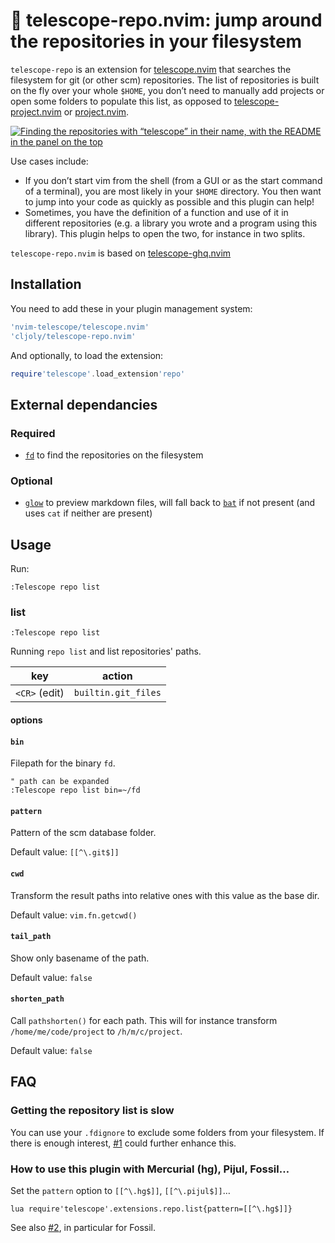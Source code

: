 <!-- insert
---
title: "telescope-repo.nvim"
date: 2021-08-21T10:02:37
description: "🦘 Jump into the repositories (git, mercurial…) of your filesystem with telescope.nvim"
repo_url: "https://github.com/cljoly/telescope-repo.nvim"
aliases:
- /telescope-repo.nvim
---
{{< github_badge >}}
end_insert -->
<!-- remove -->
# 🦘 telescope-repo.nvim: jump around the repositories in your filesystem
<!-- end_remove -->

`telescope-repo` is an extension for [telescope.nvim][] that searches the filesystem for git (or other scm) repositories. The list of repositories is built on the fly over your whole `$HOME`, you don’t need to manually add projects or open some folders to populate this list, as opposed to [telescope-project.nvim](https://github.com/nvim-telescope/telescope-project.nvim) or [project.nvim](https://github.com/ahmedkhalf/project.nvim).

<!-- remove -->
[![Finding the repositories with “telescope” in their name, with the README in the panel on the top](https://asciinema.org/a/431528.svg)](https://asciinema.org/a/431528)
<!-- end_remove -->
<!-- insert
Finding the repositories with “telescope” in their name, with the README in the panel on the top:

{{< asciicast src="/telescope-repo-nvim/telescope.json" poster="npt:0:04" autoplay="true" loop="true" >}}
end_insert -->

Use cases include:
* If you don’t start vim from the shell (from a GUI or as the start command of a terminal), you are most likely in your `$HOME` directory. You then want to jump into your code as quickly as possible and this plugin can help!
* Sometimes, you have the definition of a function and use of it in different repositories  (e.g. a library you wrote and a program using this library). This plugin helps to open the two, for instance in two splits.

[telescope.nvim]: https://github.com/nvim-telescope/telescope.nvim

`telescope-repo.nvim` is based on [telescope-ghq.nvim](https://github.com/nvim-telescope/telescope-ghq.nvim)

## Installation

You need to add these in your plugin management system:
```lua
'nvim-telescope/telescope.nvim'
'cljoly/telescope-repo.nvim'
```
And optionally, to load the extension:
```lua
require'telescope'.load_extension'repo'
```

## External dependancies

### Required

* [`fd`][] to find the repositories on the filesystem

[`fd`]: https://github.com/sharkdp/fd

### Optional

* [`glow`][] to preview markdown files, will fall back to [`bat`][] if not present (and uses `cat` if neither are present)

[`glow`]: https://github.com/charmbracelet/glow
[`bat`]: https://github.com/sharkdp/bat

## Usage

Run:
```
:Telescope repo list
```

### list

`:Telescope repo list`

Running `repo list` and list repositories' paths.

| key              | action               |
|------------------|----------------------|
| `<CR>` (edit)    | `builtin.git_files`  |

#### options

#### `bin`

Filepath for the binary `fd`.

```vim
" path can be expanded
:Telescope repo list bin=~/fd
```

#### `pattern`

Pattern of the scm database folder.

Default value: `[[^\.git$]]`

#### `cwd`

Transform the result paths into relative ones with this value as the base dir.

Default value: `vim.fn.getcwd()`

#### `tail_path`

Show only basename of the path.

Default value: `false`

#### `shorten_path`

Call `pathshorten()` for each path. This will for instance transform `/home/me/code/project` to `/h/m/c/project`.

Default value: `false`

## FAQ

### Getting the repository list is slow

You can use your `.fdignore` to exclude some folders from your filesystem. If there is enough interest, [#1](https://github.com/cljoly/telescope-repo.nvim/issues/1) could further enhance this.

### How to use this plugin with Mercurial (hg), Pijul, Fossil…

Set the `pattern` option to `[[^\.hg$]]`, `[[^\.pijul$]]`…

```
lua require'telescope'.extensions.repo.list{pattern=[[^\.hg$]]}
```

See also [#2](https://github.com/cljoly/telescope-repo.nvim/issues/2), in particular for Fossil.
